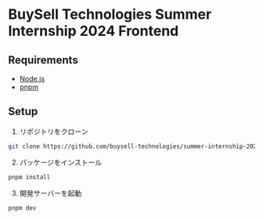 # BuySell Technologies Summer Internship 2024 Frontend

## Requirements

- [Node.js](https://nodejs.org/en/)
- [pnpm](https://pnpm.io/)

## Setup

1. リポジトリをクローン

```bash
git clone https://github.com/buysell-technologies/summer-internship-2024-frontend.git
```

2. パッケージをインストール

```bash
pnpm install
```

3. 開発サーバーを起動

```bash
pnpm dev
```
